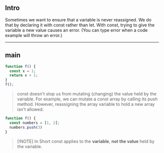 
## Intro

Sometimes we want to ensure that a variable is never reassigned. We do that by declaring it with const rather than let. With const, trying to give the variable a new value causes an error. (You can type error when a code example will throw an error.)

---

## main

```typescript
function f() {
  const x = 1;
  return x + 1;
}
f();
```

> const doesn't stop us from mutating (changing) the value held by the variable. For example, we can mutate a const array by calling its push method. However, reassigning the array variable to hold a new array isn't allowed.

```typescript
function f() {
  const numbers = [1, 2];
  numbers.push(3)
}
```


> [!NOTE] In Short
> const applies to the **variable**, **not the value** held by the variable.
